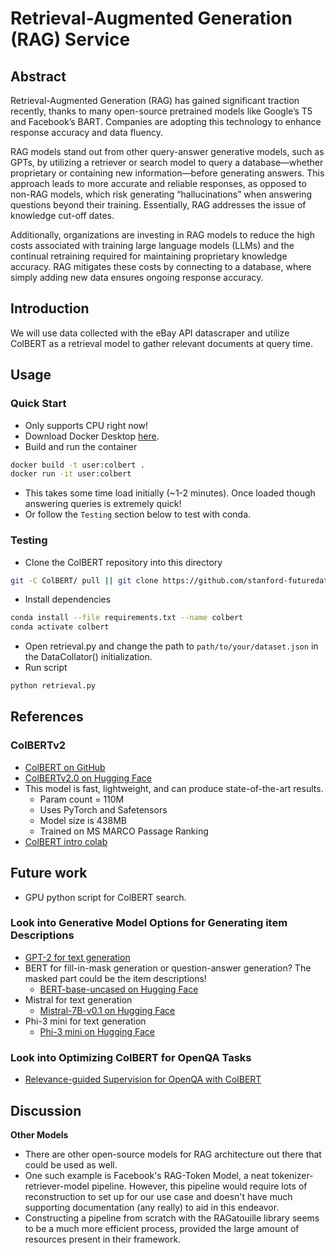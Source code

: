 # Retrieval-Augmented Generation (RAG) Service

## Abstract
Retrieval-Augmented Generation (RAG) has gained significant traction recently, thanks to many open-source pretrained models like Google’s T5 and Facebook’s BART. Companies are adopting this technology to enhance response accuracy and data fluency.

RAG models stand out from other query-answer generative models, such as GPTs, by utilizing a retriever or search model to query a database—whether proprietary or containing new information—before generating answers. This approach leads to more accurate and reliable responses, as opposed to non-RAG models, which risk generating “hallucinations” when answering questions beyond their training. Essentially, RAG addresses the issue of knowledge cut-off dates.

Additionally, organizations are investing in RAG models to reduce the high costs associated with training large language models (LLMs) and the continual retraining required for maintaining proprietary knowledge accuracy. RAG mitigates these costs by connecting to a database, where simply adding new data ensures ongoing response accuracy.

## Introduction

We will use data collected with the eBay API datascraper and utilize ColBERT as a retrieval model to gather relevant documents at query time.

## Usage

### Quick Start
- Only supports CPU right now!
- Download Docker Desktop [here](https://www.docker.com/products/docker-desktop/).
- Build and run the container
```sh
docker build -t user:colbert .
docker run -it user:colbert
```
  - This takes some time load initially (~1-2 minutes). Once loaded though answering queries is extremely quick!
- Or follow the `Testing` section below to test with conda.

### Testing
- Clone the ColBERT repository into this directory
```sh
git -C ColBERT/ pull || git clone https://github.com/stanford-futuredata/ColBERT.git
```
- Install dependencies
```sh
conda install --file requirements.txt --name colbert
conda activate colbert
```
- Open retrieval.py and change the path to `path/to/your/dataset.json` in the DataCollator() initialization.
- Run script
```sh
python retrieval.py
```

## References

### ColBERTv2
- [ColBERT on GitHub](https://github.com/stanford-futuredata/ColBERT?tab=readme-ov-file)
- [ColBERTv2.0 on Hugging Face](https://huggingface.co/colbert-ir/colbertv2.0)
- This model is fast, lightweight, and can produce state-of-the-art results.
  - Param count = 110M
  - Uses PyTorch and Safetensors
  - Model size is 438MB
  - Trained on MS MARCO Passage Ranking
- [ColBERT intro colab](https://colab.research.google.com/github/stanford-futuredata/ColBERT/blob/main/docs/intro2new.ipynb#scrollTo=JRiOnzxtwI0j)

## Future work
- GPU python script for ColBERT search.

### Look into Generative Model Options for Generating item Descriptions
- [GPT-2 for text generation](https://huggingface.co/openai-community/gpt2/tree/main)
- BERT for fill-in-mask generation or question-answer generation? The masked part could be the item descriptions!
  - [BERT-base-uncased on Hugging Face](https://huggingface.co/google-bert/bert-base-uncased/tree/main)
- Mistral for text generation
  - [Mistral-7B-v0.1 on Hugging Face](https://huggingface.co/mistralai/Mistral-7B-v0.1?text=My+name+is+Julien+and+I+like+to)
- Phi-3 mini for text generation
  - [Phi-3 mini on Hugging Face](https://huggingface.co/microsoft/Phi-3-mini-4k-instruct?text=Give+a+seller+description+for+the+following+item+‘Apple+Watch’)

### Look into Optimizing ColBERT for OpenQA Tasks
- [Relevance-guided Supervision for OpenQA with ColBERT](https://arxiv.org/abs/2007.00814)

## Discussion

**Other Models**
- There are other open-source models for RAG architecture out there that could be used as well.
- One such example is Facebook's RAG-Token Model, a neat tokenizer-retriever-model pipeline. However, this pipeline would require lots of reconstruction to set up for our use case and doesn't have much supporting documentation (any really) to aid in this endeavor.
- Constructing a pipeline from scratch with the RAGatouille library seems to be a much more efficient process, provided the large amount of resources present in their framework.

